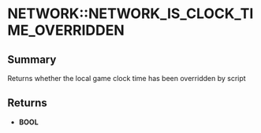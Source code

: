 # NETWORK::NETWORK_IS_CLOCK_TIME_OVERRIDDEN

## Summary
Returns whether the local game clock time has been overridden by script

## Returns
* **BOOL**